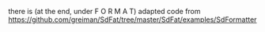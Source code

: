 there is (at the end, under F O R M A T) adapted code from https://github.com/greiman/SdFat/tree/master/SdFat/examples/SdFormatter

